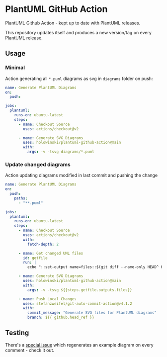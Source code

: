 # PlantUML GitHub Action

PlantUML Github Action - kept up to date with PlantUML releases.

This repository updates itself and produces a new version/tag on every
PlantUML release.

## Usage

### Minimal

Action generating all `*.puml` diagrams as svg in `diagrams` folder on push:

```yaml
name: Generate PlantUML Diagrams
on:
  push:

jobs:
  plantuml:
    runs-on: ubuntu-latest
    steps:
      - name: Checkout Source
        uses: actions/checkout@v2

      - name: Generate SVG Diagrams
        uses: holowinski/plantuml-github-action@main
        with:
          args: -v -tsvg diagrams/*.puml
```

### Update changed diagrams

Action updating diagrams modified in last commit and pushing the change

```yaml
name: Generate PlantUML Diagrams
on:
  push:
    paths:
      - "**.puml"

jobs:
  plantuml:
    runs-on: ubuntu-latest
    steps:
      - name: Checkout Source
        uses: actions/checkout@v2
        with:
          fetch-depth: 2

      - name: Get changed UML files
        id: getfile
        run: |
          echo "::set-output name=files::$(git diff --name-only HEAD^ HEAD | grep .puml | xargs)"

      - name: Generate SVG Diagrams
        uses: holowinski/plantuml-github-action@main
        with:
          args: -v -tsvg ${{steps.getfile.outputs.files}}

      - name: Push Local Changes
        uses: stefanzweifel/git-auto-commit-action@v4.1.2
        with:
          commit_message: "Generate SVG files for PlantUML diagrams"
          branch: ${{ github.head_ref }}
```

## Testing

There's a [special issue](https://github.com/holowinski/plantuml-github-action/issues/4)
which regenerates an example diagram on every comment - check it out.
